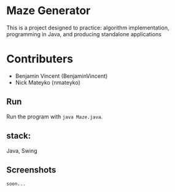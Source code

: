 # Maze Generator
This is a project designed to practice: algorithm implementation, programming in Java, and producing standalone applications <br />

# Contributers
- Benjamin Vincent (BenjaminVincent)
- Nick Mateyko (nmateyko)

## Run

Run the program with `java Maze.java`.

## stack:
Java,
Swing

## Screenshots

```sh
soon...
```